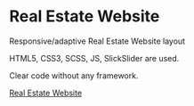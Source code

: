 # Real Estate Website

Responsive/adaptive Real Estate Website layout

HTML5, CSS3, SCSS, JS, SlickSlider are used.

Clear code without any framework.

[Real Estate Website](https://irynavdovychenko.github.io/Real-Estate-Website/)
